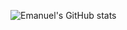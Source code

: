![Emanuel's GitHub stats](https://emanu-dev-stats.vercel.app/api?username=emanu-dev&count_private=true&show_icons=true&theme=tokyonight)
